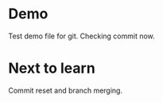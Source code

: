 # Demo
Test demo file for git.
Checking commit now.

# Next to learn
Commit reset and branch merging.